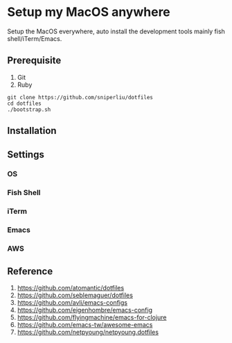 # Setup my MacOS anywhere

Setup the MacOS everywhere, auto install the development tools mainly fish shell/iTerm/Emacs.

## Prerequisite

1. Git
1. Ruby

```shell
git clone https://github.com/sniperliu/dotfiles
cd dotfiles
./bootstrap.sh
```

## Installation

## Settings

### OS

### Fish Shell

### iTerm

### Emacs

### AWS

## Reference

1. https://github.com/atomantic/dotfiles
1. https://github.com/seblemaguer/dotfiles
1. https://github.com/avli/emacs-configs
1. https://github.com/eigenhombre/emacs-config
1. https://github.com/flyingmachine/emacs-for-clojure
1. https://github.com/emacs-tw/awesome-emacs
1. https://github.com/netpyoung/netpyoung.dotfiles
